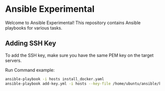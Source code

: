 # Ansible Experimental

Welcome to Ansible Experimental! This repository contains Ansible playbooks for various tasks.

## Adding SSH Key

To add the SSH key, make sure you have the same PEM key on the target servers.

Run Command example:

```bash
ansible-playbook -i hosts install_docker.yaml
ansible-playbook add-key.yml -i hosts --key-file /home/ubuntu/ansible/key.pem
